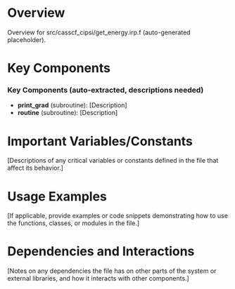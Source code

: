 # Overview

Overview for src/casscf_cipsi/get_energy.irp.f (auto-generated placeholder).

# Key Components

### Key Components (auto-extracted, descriptions needed)
- **print_grad** (subroutine): [Description]
- **routine** (subroutine): [Description]

# Important Variables/Constants

[Descriptions of any critical variables or constants defined in the file that affect its behavior.]

# Usage Examples

[If applicable, provide examples or code snippets demonstrating how to use the functions, classes, or modules in the file.]

# Dependencies and Interactions

[Notes on any dependencies the file has on other parts of the system or external libraries, and how it interacts with other components.]
